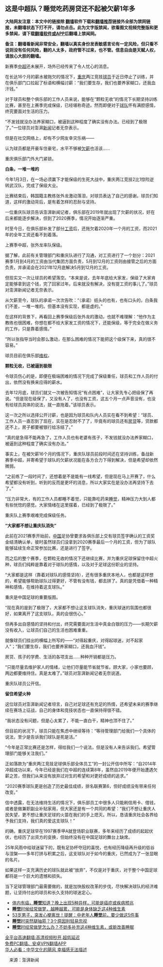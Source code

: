  <!-- 面包屑导航 --> <h2>这是中超队？睡觉吃药房贷还不起被欠薪1年多</h2> <p class="notice"><b>大陆网友注意：本文中的链接除 <a href="https://github.com/bannedbook/fanqiang" >翻墙</a>软件下载和<a href="https://github.com/killgcd/justmysocks/blob/master/README.md">翻墙推荐</a>链接外全部为禁网链接，未翻墙状态下打不开，请勿点击。此为文字版禁闻，欲看图文视频完整版和更多禁闻，请下载<a href="https://github.com/bannedbook/fanqiang">翻墙软件或APP</a>后翻墙上禁闻网。</p><p>备注：翻墙看新闻非常安全，翻墙以真实身份发表敏感言论有一定风险，但只看不说则没有任何风险，翻的人太多，政府管不过来，也不管。信息自由是天赋人权，请放心大胆的翻墙。</b></p>  <div class="entry"> <p>新赛季<a href="https://www.bannedbook.org/bnews/tag/%E4%B8%AD%E8%B6%85/" class="st_tag internal_tag" rel="tag" title="标签 中超 下的日志">中超</a>还未展开，场外已经传来了令人忧心的消息。</p> <p>在长达16个月的薪水被拖欠的情况下，<a href="https://www.bannedbook.org/bnews/tag/%e9%87%8d%e5%ba%86/" class="st_tag internal_tag" rel="tag" title="标签 重庆 下的日志">重庆</a>两江竞技<a href="https://www.bannedbook.org/bnews/tag/%e7%90%83%e5%91%98/" class="st_tag internal_tag" rel="tag" title="标签 球员 下的日志">球员</a>于近日停止了训练，并在俱乐部门口拉起了标语和横幅讨薪：“我们要生存，我们也要养家糊口，还我血汗钱。”</p> <p>对于球员和整个俱乐部的工作人员来说，能够在“颗粒无收”的情况下长期坚持训练比赛，甚至在上赛季完成保级，已经堪称奇迹。然而即便对于<a href="https://www.bannedbook.org/bnews/tag/%e7%90%83%e9%98%9f/" class="st_tag internal_tag" rel="tag" title="标签 球队 下的日志">球队</a>怀有满腔感情，终究要面对生活的压力。</p> <p>“不发钱就没办法养家糊口，被逼到这种程度了确实没有办法。已经到了极限了。”一位球员对澎湃<span class='wp_keywordlink_affiliate'><a href="https://www.bannedbook.org/" title="新闻">新闻</a></span>记者无奈表示。</p> <p>但是在社交网络上，却有不少网友幸灾乐祸——</p> <p>认为球员都是开豪车住豪宅，水平不够被<a href="https://www.bannedbook.org/bnews/tag/%e6%ac%a0%e8%96%aa/" class="st_tag internal_tag" rel="tag" title="标签 欠薪 下的日志">欠薪</a>也活该……</p> <p>重庆俱乐部门外大门紧锁。</p> <p><strong>白条，一堆一堆的</strong></p> <p>今年1月3日，在一场必须赢下才能保级的生死大战中，重庆两江竞技2比1惊险逆转武汉队，完成了保级大业。</p> <p>比赛结束后，韩国籍主教练张外龙激动落泪，对球员表达了自己的感谢。球员们知道，这样的激动背后，是有着怎样的忍耐与坚持。</p> <p>一位重庆队球员告诉澎湃新闻记者，俱乐部在2019年就出现了欠薪的状况，好在后来都能逐步解决，但到了2020赛季，情况开始逐渐严重。</p> <p>时至今日，在俱乐部补发了部分<a href="https://www.bannedbook.org/bnews/tag/%e5%b7%a5%e8%b5%84/" class="st_tag internal_tag" rel="tag" title="标签 工资 下的日志">工资</a>后，还拖欠着2020年一个月的工资，而2021年的全年工资还看不到着落。</p> <p>上赛季中超，张外龙率队保级。</p>  <p>据了解，此前有关管理部门和重庆队进行了沟通，对工资进行了一个划分：2021赛季1月到4月的工资由当代集团方面负责，5月到12月的工资则由接管之后的方面负责，并承诺会在2021年12月底解决5月到12月的工资。</p> <p>但现实又一次让球员的希望落空。“本来是说，去年年底给大家发，保级了大家肯定能够拿到这个钱，完了回家过年。后来就没有解决，没有提工资的事儿了。”球员对澎湃新闻记者无奈表示。</p> <p>从欠薪至今，球队的承诺一次次告吹：“（承诺）纸头的也有，也有口头的，白条我们不差，一堆一堆的。但基本没有实现，都是虚的。”</p> <p>在这样的背景下，再看回上赛季保级后张外龙的激动，也就不难理解：“他作为主教练也很困难，你想在都不给大家发工资的情况下，还能保级，等于完全在做义务的工作，只是靠着感情。”</p> <p>“所以张指导当时会那么激动，在那么困难的情况下能把这个级保下来，真的很不容易。”</p> <p>球员目前在俱乐部<span class='wp_keywordlink_affiliate'><a href="https://www.bannedbook.org/bnews/weiquan/" title="维权" target="_blank">维权</a></span>。</p> <p><strong>颗粒无收，已被逼到极限</strong></p> <p>令球员伤心的是，即便在极端困难的情况下完成了保级重任，球员和工作人员的付出，依然没有换来应得的薪水。</p> <p>去年12月底，球员们就又一次被告知情况“有点困难”，让大家先专心把级保了再说。“但是现在级保了，又没有人了，也没有工资，这五个月一点声音没有，也没有给球员具体的说法，就一直拖着。”该球员表示。</p> <p>这一次之所以选择公开讨薪，也是因为球员和队内人员实在看不到希望：“球员、工作人员一直忍到了现在，实在是忍耐不了了，毕竟有的球员还有<a href="https://www.bannedbook.org/bnews/tag/%E6%88%BF%E8%B4%B7/" class="st_tag internal_tag" rel="tag" title="标签 房贷 下的日志">房贷</a>等，贷款都还不上，房子都要被银行给冻结了。”</p> <p>“真的是急得不能再急了，工作人员也有老婆有孩子，不发钱就没办法养家糊口，被逼到这种程度了确实没有办法。”</p> <p>事实上，在被欠薪16个月的情况下，重庆队球员前段时间还在坚持训练，备战新赛季中超，并寄希望于球队的欠薪状况能在各方合力下得到解决，但是希望却依然微弱。</p> <p>“之前练了一段时间了，还想着是不是能有一线希望，但是现在马上开赛了，什么希望都没有听到，听到的反而是更坏的消息，所以大家实在是没办法再坚持下去了。”</p>  <p>“压力非常大，有的工作人员都睡不着觉，只能靠吃药来<a href="https://www.bannedbook.org/bnews/tag/%E7%9D%A1%E8%A7%89/" class="st_tag internal_tag" rel="tag" title="标签 睡觉 下的日志">睡觉</a>，精神压力大到人都有些恍惚的感觉。大家情绪在这里摆着，已经到了极限了。”</p> <p>重庆队上赛季艰难完成保级任务。</p> <p><strong>“大家都不想让重庆队消失”</strong></p> <p>此前在2021赛季开始前，<span class='wp_keywordlink_affiliate'><a href="https://www.bannedbook.org/" title="中国" target="_blank">中国</a></span>足协曾要求各俱乐部上交有球员签字确认的工资奖金结清确认单，彼时虽然球员们没拿到2020赛季最后一个月的工资，但为了球队能够延续生命正常参加比赛，还是进行了签字。</p> <p>而之后的整个赛季，在颗粒无收的情况下还继续比赛，并为重庆足球保留住中超火种，球员们纯粹是靠着对于球队的感情，以及对于足球这份职业的坚持。</p> <p>“大家都是这样（靠着对球队的感情坚持），还有很多重庆本地人，也都是这样想的，希望能够帮助球队过得更好，不管有没有钱，都去拼了。真的是凭借着一种精神和感情，在维持着这支球队。”</p> <p>重庆是中国足球的重要版图。</p> <p>“现在真的是到了极限了，大家都不想让这支球队消失，重庆球迷的氛围也都很好，如果离开了这支球队，真的会很伤心。”</p> <p>但再多出自感情的坚持和付出，终究需要面对生活中真金白银的压力——长期欠薪没有收入，让球员们自己的生活也困难重重。</p> <p>就像球员们挂出的横幅上所写的——“对得起重庆，对得起球迷，对不起家人”；“我们要生存，我们也要养家糊口，还我血汗钱”。</p> <p>房贷、孩子的学费、生活的各项支出……种种开销都是压力。</p> <p>“只能尽量去维护家人的情绪，让他们尽量能节省就节省。顾大家，小家也要顾，两边都要维持住。真是太难了。”球员对澎湃新闻记者无奈说道。</p> <p>重庆队球员公开信。</p>  <p><strong>留住希望火种</strong></p> <p>这位球员对澎湃新闻记者坦言，自己对足球还有充足的热情，还希望未来的赛季继续在赛场上征战，自己的身体和竞技状态也一直保持得很不错。</p> <p>“我状态没有问题，但是心太累了，不能一直白干，精神也顶不住了。”</p> <p>但目前的状况下，球员只能在焦虑中继续等待：“等待管理部门给我们一个具体的说法，至少是告诉我们球队是死是活。”</p> <p>“今年是正常比赛还是怎样，得给我们一个说法，但是没有人来告诉我们。希望管理部门能够关注我们。”</p> <p>正如落款为“重庆两江竞技足球俱乐部全体员工”的一封公开信中所写：“自2014年冲超成功以来，今年已经是我们在中超的连续第8年，虽然自2019年便开始遭遇欠薪之苦，但我们从来没有放弃过对生的希望和对更好成绩的追求。”</p> <p>“2020赛季球队更是创造了历史最佳成绩，排名联赛第6，但好成绩没有带来任何改变。”</p> <p>信中透露，在无法维持生活的情况下，俱乐部员工中很多人只能刷信用卡、借钱，或者是做兼职副业补贴家用，但大家还是有一个共同的希望：“我们不想让重庆人民失望，更不想让重庆足球的火苗在我们的手上熄灭。所以，恳请重庆社会各界给予我们支持，我们真的爱这支球队！”</p> <p>的确，重庆足球早在1997赛季甲A就登场职业联赛，多年来经历了成绩的起起伏伏，也经历了出资方的变换，但始终没有在中国足球的舞台上缺席。</p> <p>25年风雨中给球迷留下的，既有足协杯夺冠的喜悦，也有经历降级再升级的低谷与涅槃——多年打拼与积累之后，这支球队对于如今的重庆，已然成为了一张显眼的名片。</p> <p>如果这样一支充满历史的球队就此被“放弃”，不仅是对于重庆，对于整个中国足球都将是一个巨大的遗憾和损失。</p> <p>当下足球管理部门最需要做的，就是加快股权改革的步伐，尽快解决球队的经济难题，让坚持付出的球员和长久支持的球迷定心。</p> <div id="taboola-mid-1"></div>  <ul class='op-related-articles' title='相关阅读'> <li><a href='https://www.bannedbook.org/bnews/health/20220602/1740503.html' target='_blank'>体内有癌，<b>睡觉</b>知道？晚上出现5种异样，可能是癌症或疾病预兆</a></li> <li><a href='https://www.bannedbook.org/bnews/health/20220529/1739005.html' target='_blank'><b>睡觉</b>时候经常做梦，越睡越累，可能是身体缺乏这4种维生素</a></li> <li><a href='https://www.bannedbook.org/bnews/lifebaike/20220525/1737025.html' target='_blank'>53岁男子，突发心梗离世！提醒：中老年人<b>睡觉</b>前，要少做这5件事</a></li> <li><a href='https://www.bannedbook.org/bnews/comments/20220522/1736083.html' target='_blank'><b>睡觉</b>时突然腿抽筋？3个原因别轻易忽视</a></li> <li><a href='https://www.bannedbook.org/bnews/health/20220517/1733719.html' target='_blank'><b>睡觉</b>时经常做梦怎么办？不妨多补充这4种维生素，或能改善睡眠</a></li> </ul> <p class="texttj"> <a href="https://github.com/bannedbook/fanqiang/wiki/V2ray%E6%9C%BA%E5%9C%BA" target="_blank">全平台高速翻墙:高清视频秒开,超低延迟</a><br/> <a href="https://github.com/bannedbook/fanqiang/wiki/%E7%A6%81%E9%97%BB%E7%BD%91%E5%AE%89%E5%8D%93%E7%BF%BB%E5%A2%99%E6%96%B0%E9%97%BBAPP" target="_blank">免费PC翻墙、安卓VPN翻墙APP</a><br/> <a href="https://www.bannedbook.org/bnews/comments/20220220/1694796.html" target="_blank">华人必看：中华文化的飓风 幸福感无法描述</a> </p> <p class="src-info">　来源：澎湃新闻 </p><a name='sharetosocial'></a>  <div style="margin-bottom:5px;padding-bottom:5px;clear:both"> <div id="archive-pix-1" class="banner-ads"> <!-- AuctionX Display platform tag START --> <div id="27602x728x90x621x_ADSLOT1" clicktrack="%%CLICK_URL_ESC%%"></div>  <!-- AuctionX Display platform tag END --> </div> <div id="archive-pix-2" class="banner-ads"> <!-- AuctionX Display platform tag START --> <div id="27556x300x250x621x_ADSLOT1" clicktrack="%%CLICK_URL_ESC%%" style="margin:0 auto;text-align:center"></div>  <!-- AuctionX Display platform tag END --> </div> </div>  <div id="archive-pix-1" class="banner-ads"> <!-- AuctionX Display platform tag START --> <div id="27603x728x90x621x_ADSLOT1" clicktrack="%%CLICK_URL_ESC%%"></div>  <!-- AuctionX Display platform tag END --> </div> </div><!--END ENTRY--> 